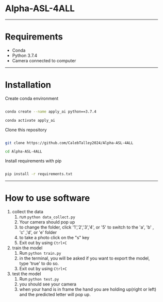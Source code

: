 # Alpha-ASL-4ALL

---

# Requirements

- Conda
- Python 3.7.4
- Camera connected to computer
  
---
# Installation

Create conda environment

  

```sh

conda create --name apply_ai python==3.7.4

conda activate apply_ai

```

  

Clone this repository

  

```sh

git clone https://github.com/CalebTalley2024/Alpha-ASL-4ALL

cd Alpha-ASL-4ALL

```

Install requirements with pip

```sh

pip install -r requirements.txt

```
---
# How to use software

1. collect the data 
	1. run `python data_collect.py`
	2. Your camera should pop up
	3. to change the folder, click '1','2','3','4', or '5' to switch to the 'a', 'b' , 'c' ,'d', or 'e' folder
	4. to take a photo click on the "s" key
	5. Exit out by using `Ctrl+C`
2. train the model
	1. Run `python train.py`
	2. in the terminal, you will be asked if you want to export the model, type 'true' to do so.
	3. Exit out by using `Ctrl+C`
3. test the model
	1. Run `python test.py`
	2. you should see your camera
	3. when your hand is in frame the hand you are holding up(right or left) and the predicted letter will pop up.